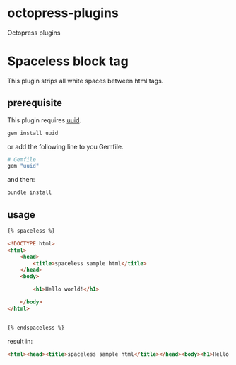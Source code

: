 octopress-plugins
=================

Octopress plugins

# Spaceless block tag

This plugin strips all white spaces between html tags.

## prerequisite

This plugin requires [uuid](https://rubygems.org/gems/uuid).

```sh
gem install uuid
```

or add the following line to you Gemfile.

```sh
# Gemfile
gem "uuid"
```

and then:

```sh
bundle install
```

## usage

```html
{% spaceless %}

<!DOCTYPE html>
<html>
    <head>
        <title>spaceless sample html</title>
    </head>
    <body>

        <h1>Hello world!</h1>

    </body>
</html>


{% endspaceless %}
```

result in:

```html
<html><head><title>spaceless sample html</title></head><body><h1>Hello world!</h1></body></html>
```